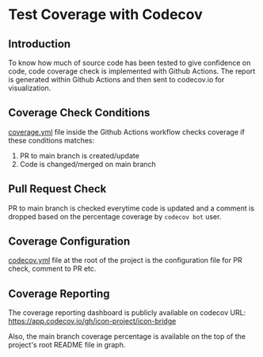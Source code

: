 # Test Coverage with Codecov

## Introduction
To know how much of source code has been tested to give confidence on code, code coverage check is implemented with Github Actions. The report is generated within Github Actions and then sent to codecov.io for visualization.

## Coverage Check Conditions
[coverage.yml](https://github.com/icon-project/icon-bridge/blob/main/.github/workflows/coverage.yml) file inside the Github Actions workflow checks coverage if these conditions matches:
1. PR to main branch is created/update
2. Code is changed/merged on main branch

## Pull Request Check
PR to main branch is checked everytime code is updated and a comment is dropped based on the percentage coverage by `codecov bot` user.

## Coverage Configuration
[codecov.yml](https://github.com/icon-project/icon-bridge/blob/main/codecov.yml) file at the root of the project is the configuration file for PR check, comment to PR etc.

## Coverage Reporting
The coverage reporting dashboard is publicly available on codecov URL: https://app.codecov.io/gh/icon-project/icon-bridge

Also, the main branch coverage percentage is available on the top of the project's root README file in graph.
